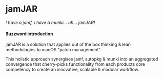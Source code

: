 # jamJAR
_I have a jamf, I have a munki... uh... jamJAR!_

#### Buzzword introduction

jamJAR is a solution that applies out of the box thinking & lean methodologies to macOS "patch management".

This holistic approach synergises jamf, autopkg & munki into an aggregated convergence that cherry-picks functionality from each products core competency to create an innovative, scalable & modular workflow.
